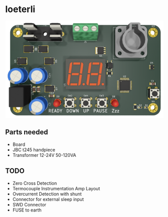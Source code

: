 # loeterli
![](loeterli-board.png)

## Parts needed
* Board
* JBC t245 handpiece
* Transformer 12-24V 50-120VA

## TODO
* Zero Cross Detection
* Termocouple Instrumentation Amp Layout
* Overcurrent Detection with shunt
* Connector for external sleep input
* SWD Connector
* FUSE to earth